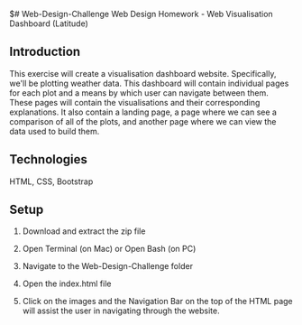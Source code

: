 $# Web-Design-Challenge
Web Design Homework - Web Visualisation Dashboard (Latitude)

## Introduction

This exercise will create a visualisation dashboard website. Specifically, we'll be plotting weather data. This dashboard will contain individual pages for each plot and a means by which user can navigate between them. These pages will contain the visualisations and their corresponding explanations. It also contain a landing page, a page where we can see a comparison of all of the plots, and another page where we can view the data used to build them.

## Technologies
 
HTML, CSS, Bootstrap
 
## Setup 

1. Download and extract the zip file

2. Open Terminal (on Mac) or Open Bash (on PC)

3. Navigate to the Web-Design-Challenge folder

4. Open the index.html file

5. Click on the images and the Navigation Bar on the top of the HTML page will assist the user in navigating through the website.